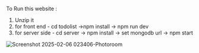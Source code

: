 To Run this website :
1. Unzip it
2. for front end - cd todolist ->npm install -> npm run dev
3. for server side - cd server -> npm install -> set mongodb url -> npm start


![Screenshot 2025-02-06 023406-Photoroom](https://github.com/user-attachments/assets/d8889cec-429e-4940-b6a9-cd924cd96fbb)
